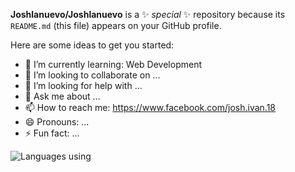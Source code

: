 
**Joshlanuevo/Joshlanuevo** is a ✨ _special_ ✨ repository because its `README.md` (this file) appears on your GitHub profile.

Here are some ideas to get you started:

- 🌱 I’m currently learning: Web Development
- 👯 I’m looking to collaborate on ...
- 🤔 I’m looking for help with ...
- 💬 Ask me about ...
- 📫 How to reach me: https://www.facebook.com/josh.ivan.18
- 😄 Pronouns: ...
- ⚡ Fun fact: ...


![Languages using](https://github-readme-stats.vercel.app/api/top-langs/?username=Joshlanuevo)

<!-- ![HTML](https://img.shields.io/badge/-HTML-e34f26?logo=html5&logoColor=fff)
![CSS](https://img.shields.io/badge/-CSS-e34f26?logo=html5&logoColor=fff)
![BOOTSTRAP](https://img.shields.io/badge/-Bootstrap-563D7C?logo=bootstrap&logoColor=white)
![MATERIAL UI](https://img.shields.io/badge/-Material%20UI-007FFF?logo=mui&logoColor=white)
![JS](https://img.shields.io/badge/-JavaScript-323330?logo=javascript&logoColor=F7DF1E)
![PYTHON](https://img.shields.io/badge/-Python-FFD43B?logo=python&logoColor=blue)
![REACT](https://img.shields.io/badge/-React-20232A?logo=react&logoColor=61DAFB)
![NODE](https://img.shields.io/badge/-Node.js-339933?logo=nodedotjs&logoColor=white)
![EXPRESS](https://img.shields.io/badge/-Express.js-000000?logo=express&logoColor=white)
![MongoDB](https://img.shields.io/badge/-MongoDB-4EA94B?logo=mongodb&logoColor=white)
![Mysql](https://img.shields.io/badge/-MySQL-005C84?logo=mysql&logoColor=white)
![FIREBASE](https://img.shields.io/badge/-firebase-ffca28?logo=firebase&logoColor=black)
![VS CODE](https://img.shields.io/badge/-Visual_Studio_Code-0078D4?logo=visual%20studio%20code&logoColor=white)
![GOOGLE](https://img.shields.io/badge/-Google_chrome-4285F4?logo=Google-chrome&logoColor=white)
![WINDOWS](https://img.shields.io/badge/-Windows-0078D6?logo=windows&logoColor=white)
![MY LAPTOP](https://img.shields.io/badge/-Acer%20laptop-83B81A?logo=acer&logoColor=white) -->

